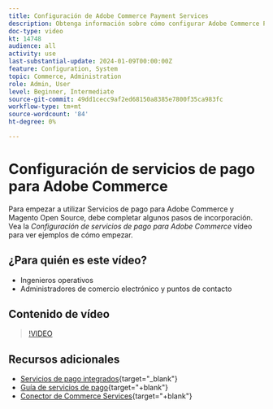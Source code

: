 ```yaml
---
title: Configuración de Adobe Commerce Payment Services
description: Obtenga información sobre cómo configurar Adobe Commerce Payment Services.
doc-type: video
kt: 14748
audience: all
activity: use
last-substantial-update: 2024-01-09T00:00:00Z
feature: Configuration, System
topic: Commerce, Administration
role: Admin, User
level: Beginner, Intermediate
source-git-commit: 49dd1cecc9af2ed68150a8385e7800f35ca983fc
workflow-type: tm+mt
source-wordcount: '84'
ht-degree: 0%

---
```


# Configuración de servicios de pago para Adobe Commerce

Para empezar a utilizar Servicios de pago para Adobe Commerce y Magento Open Source, debe completar algunos pasos de incorporación. Vea la _Configuración de servicios de pago para Adobe Commerce_ vídeo para ver ejemplos de cómo empezar.

## ¿Para quién es este vídeo?

- Ingenieros operativos
- Administradores de comercio electrónico y puntos de contacto

## Contenido de vídeo

>[!VIDEO](https://video.tv.adobe.com/v/3425957?learn=on)

## Recursos adicionales

- [Servicios de pago integrados](https://experienceleague.adobe.com/docs/commerce-merchant-services/payment-services/get-started/onboard.html){target="_blank"}
- [Guía de servicios de pago](https://experienceleague.adobe.com/docs/commerce-merchant-services/payment-services/guide-overview.html){target="+blank"}
- [Conector de Commerce Services](https://experienceleague.adobe.com/docs/commerce-merchant-services/user-guides/integration-services/saas.html){target="+blank"}
